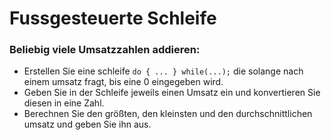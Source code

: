 ﻿# Fussgesteuerte Schleife
### Beliebig viele Umsatzzahlen addieren:
- Erstellen Sie eine schleife ``` do { ... } while(...); ``` die solange nach einem umsatz fragt, bis eine 0 eingegeben wird.
- Geben Sie in der Schleife jeweils einen Umsatz ein und konvertieren Sie diesen in eine Zahl. 
- Berechnen Sie den größten, den kleinsten und den durchschnittlichen umsatz und geben Sie ihn aus.

